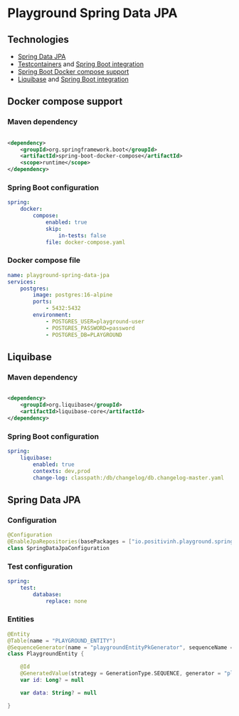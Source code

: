 # Playground Spring Data JPA

## Technologies

- [Spring Data JPA](https://spring.io/projects/spring-data-jpa)
- [Testcontainers](https://testcontainers.com/guides/testing-spring-boot-rest-api-using-testcontainers/)
  and [Spring Boot integration](https://docs.spring.io/spring-boot/reference/testing/testcontainers.html)
- [Spring Boot Docker compose support](https://docs.spring.io/spring-boot/reference/features/dev-services.html#features.dev-services.docker-compose)
- [Liquibase](https://docs.liquibase.com/start/get-started/liquibase-sql.html)
  and [Spring Boot integration](https://contribute.liquibase.com/extensions-integrations/directory/integration-docs/springboot/)

## Docker compose support

### Maven dependency

```xml

<dependency>
    <groupId>org.springframework.boot</groupId>
    <artifactId>spring-boot-docker-compose</artifactId>
    <scope>runtime</scope>
</dependency>
```

### Spring Boot configuration

```yaml
spring:
    docker:
        compose:
            enabled: true
            skip:
                in-tests: false
            file: docker-compose.yaml
```

### Docker compose file

```yaml
name: playground-spring-data-jpa
services:
    postgres:
        image: postgres:16-alpine
        ports:
            - 5432:5432
        environment:
            - POSTGRES_USER=playground-user
            - POSTGRES_PASSWORD=password
            - POSTGRES_DB=PLAYGROUND
```

## Liquibase

### Maven dependency

```xml

<dependency>
    <groupId>org.liquibase</groupId>
    <artifactId>liquibase-core</artifactId>
</dependency>
```

### Spring Boot configuration

```yaml
spring:
    liquibase:
        enabled: true
        contexts: dev,prod
        change-log: classpath:/db/changelog/db.changelog-master.yaml
```

## Spring Data JPA

### Configuration

```kotlin
@Configuration
@EnableJpaRepositories(basePackages = ["io.positivinh.playground.spring.data.jpa.repository"])
class SpringDataJpaConfiguration
```

### Test configuration
```yaml
spring:
    test:
        database:
            replace: none
```

### Entities

```kotlin
@Entity
@Table(name = "PLAYGROUND_ENTITY")
@SequenceGenerator(name = "playgroundEntityPkGenerator", sequenceName = "PK_PLAYGROUND_ENTITY_SEQ", allocationSize = 1)
class PlaygroundEntity {

    @Id
    @GeneratedValue(strategy = GenerationType.SEQUENCE, generator = "playgroundEntityPkGenerator")
    var id: Long? = null

    var data: String? = null

}
```
